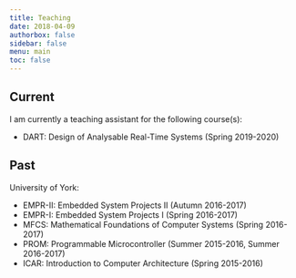 ```yaml
---
title: Teaching
date: 2018-04-09
authorbox: false
sidebar: false
menu: main
toc: false
---
```


## Current

I am currently a teaching assistant for the following course(s):

- DART: Design of Analysable Real-Time Systems (Spring 2019-2020)


## Past

University of York:

  - EMPR-II: Embedded System Projects II (Autumn 2016-2017)
  - EMPR-I: Embedded System Projects I (Spring 2016-2017)
  - MFCS: Mathematical Foundations of Computer Systems (Spring 2016-2017)
  - PROM: Programmable Microcontroller (Summer 2015-2016, Summer 2016-2017)
  - ICAR: Introduction to Computer Architecture (Spring 2015-2016)
